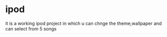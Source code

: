 # ipod
it is a working ipod project in which u can chnge the theme,wallpaper and can select from 5 songs
